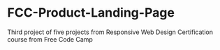 # FCC-Product-Landing-Page
Third project of five projects from Responsive Web Design Certification course from Free Code Camp
